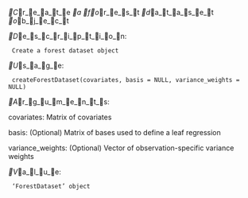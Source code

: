 _C_r_e_a_t_e _a _f_o_r_e_s_t _d_a_t_a_s_e_t _o_b_j_e_c_t

_D_e_s_c_r_i_p_t_i_o_n:

     Create a forest dataset object

_U_s_a_g_e:

     createForestDataset(covariates, basis = NULL, variance_weights = NULL)
     
_A_r_g_u_m_e_n_t_s:

covariates: Matrix of covariates

   basis: (Optional) Matrix of bases used to define a leaf regression

variance_weights: (Optional) Vector of observation-specific variance
          weights

_V_a_l_u_e:

     ‘ForestDataset’ object


